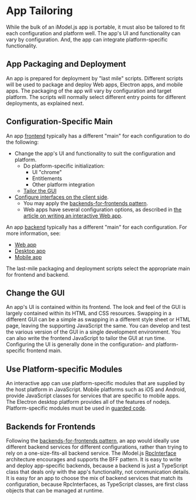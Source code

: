 # App Tailoring

While the bulk of an iModel.js app is portable, it must also be tailored to fit each configuration and platform well. The app's UI and functionality can vary by configuration. And, the app can integrate platform-specific functionality.

## App Packaging and Deployment

An app is prepared for deployment by "last mile" scripts. Different scripts will be used to package and deploy Web apps, Electron apps, and mobile apps. The packaging of the app will vary by configuration and target platform. The scripts will normally select different entry points for different deployments, as explained next.

## Configuration-Specific Main

An app [frontend](../learning/Glossary.md#frontend) typically has a different "main" for each configuration to do the following:

- Change the app's UI and functionality to suit the configuration and platform.
  - Do platform-specific initialization:
    - UI "chrome"
    - Entitlements
    - Other platform integration
  - [Tailor the GUI](#change-the-gui)
- [Configure interfaces on the client side](../learning/RpcInterface.md#client-side-configuration).
  - You may apply the [backends-for-frontends pattern](#backends-for-frontends).
  - Web apps have several configuration options, as described in [the article on writing an interactive Web app](./WriteAnInteractiveWebApp.md).

An app [backend](../learning/Glossary.md#backend) typically has a different "main" for each configuration. For more information, see:

- [Web app](../learning/WriteAnInteractiveWebApp.md)
- [Desktop app](../learning/WriteAnInteractiveDesktopApp.md)
- [Mobile app](../learning/WriteAnInteractiveMobileApp.md)

The last-mile packaging and deployment scripts select the appropriate main for frontend and backend.

## Change the GUI

An app's UI is contained within its frontend. The look and feel of the GUI is largely contained within its HTML and CSS resources. Swapping in a different GUI can be a simple as swapping in a different style sheet or HTML page, leaving the supporting JavaScript the same. You can develop and test the various version of the GUI in a single development environment. You can also write the frontend JavaScript to tailor the GUI at run time. Configuring the UI is generally done in the configuration- and platform-specific frontend main.

## Use Platform-specific Modules

An interactive app can use platform-specific modules that are supplied by the host platform in JavaScript. Mobile platforms such as iOS and Android, provide JavaScript classes for services that are specific to mobile apps. The Electron desktop platform provides all of the features of nodejs. Platform-specific modules must be used in [guarded code](../learning/Portability.md).

## Backends for Frontends

Following the [backends-for-frontends pattern](https://samnewman.io/patterns/architectural/bff/), an app would ideally use different backend services for different configurations, rather than trying to rely on a one-size-fits-all backend service. The iModel.js [RpcInterface](./RpcInterface.md) architecture encourages and supports the BFF pattern. It is easy to write and deploy app-specific backends, because a backend is just a TypeScript class that deals only with the app's functionality, not communication details. It is easy for an app to choose the mix of backend services that match its configuration, because RpcInterfaces, as TypeScript classes, are first class objects that can be managed at runtime.
